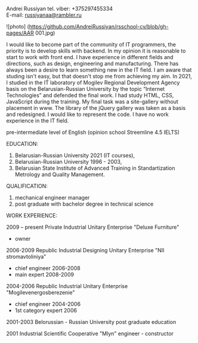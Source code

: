 Andrei Russiyan
tel. viber: +375297455334	
E-mail: russiyanaa@rambler.ru

![photo] (https://github.com/AndreiRussiyan/rsschool-cv/blob/gh-pages/AAR 001.jpg)

I would like to become part of the community of IT programmers, the priority is to develop skills with backend. In my opinion it is reasonable to start to work with front end. I have experience in different fields and directions, such as design, engineering and manufacturing. There has always been a desire to learn something new in the IT field. I am aware that studing isn't easy, but that doesn't  stop me from achieving my aim. In 2021, I studied in the IT laboratory of Mogilev Regional Development Agency basis on the Belarusian-Russian University by the topic “Internet Technologies” and defended the final work. I had study HTML, CSS, JavaScript during the training. My final task was a site-gallery without placement in www. The library of the jQuery gallery was taken as a basis and redesigned. I would like to represent the code. I have no work experience in the IT field.

pre-intermediate level of English (opinion school Streemline 4.5 IELTS)

EDUCATION: 
1) Belarusian-Russian  University 2021 (IT courses),
2) Belarusian-Russian  University 1996 - 2003, 
3) Belarusian State Institute of Advanced Training in Standartization Metrology and Quality Management.

QUALIFICATION:
1) mechanical engineer manager
2) post graduate with bachelor degree in technical science

WORK EXPERIENCE: 

2009 – present Private Industrial Unitary Enterprise "Deluxe Furniture" 
- owner

 2006-2009 	Republic Industrial Designing Unitary Enterprise "NII stromavtoliniya" 
- chief engineer 2006-2008 
- main expert 2008-2009 

2004-2006 	Republic Industrial Unitary Enterprise "Mogilevenergosberezenie"  
- chief engineer 2004-2006 
- 1st category expert 2006 

2001-2003 	Belorussian - Russian University 
post graduate education

2001	Industrial Scientific Cooperative "Mlyn" 
engineer - constructor 
